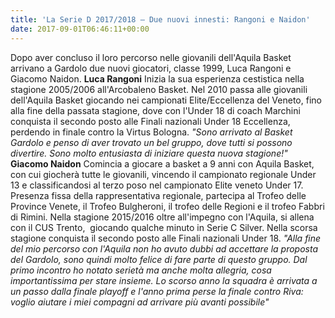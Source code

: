 ```yaml
---
title: 'La Serie D 2017/2018 – Due nuovi innesti: Rangoni e Naidon'
date: 2017-09-01T06:46:11+00:00
---
```

Dopo aver concluso il loro percorso nelle giovanili dell'Aquila Basket arrivano a Gardolo due nuovi giocatori, classe 1999, Luca Rangoni e Giacomo Naidon. **Luca Rangoni** Inizia la sua esperienza cestistica nella stagione 2005/2006 all'Arcobaleno Basket. Nel 2010 passa alle giovanili dell'Aquila Basket giocando nei campionati Elite/Eccellenza del Veneto, fino alla fine della passata stagione, dove con l'Under 18 di coach Marchini conquista il secondo posto alle Finali nazionali Under 18 Eccellenza, perdendo in finale contro la Virtus Bologna. _"Sono arrivato al Basket Gardolo e penso di aver trovato un bel gruppo, dove tutti si possono divertire. Sono molto entusiasta di iniziare questa nuova stagione!"_ **Giacomo Naidon** Comincia a giocare a basket a 9 anni con Aquila Basket, con cui giocherà tutte le giovanili, vincendo il campionato regionale Under 13 e classificandosi al terzo poso nel campionato Elite veneto Under 17. Presenza fissa della rappresentativa regionale, partecipa al Trofeo delle Province Venete, il Trofeo Bulgheroni, il trofeo delle Regioni e il trofeo Fabbri di Rimini. Nella stagione 2015/2016 oltre all'impegno con l'Aquila, si allena con il CUS Trento,  giocando qualche minuto in Serie C Silver. Nella scorsa stagione conquista il secondo posto alle Finali nazionali Under 18. _"Alla fine del mio percorso con l'Aquila non ho avuto dubbi ad accettare la proposta del Gardolo, sono quindi molto felice di fare parte di questo gruppo. Dal primo incontro ho notato serietà ma anche molta allegria, cosa importantissima per stare insieme. Lo scorso anno la squadra è arrivata a un passo dalla finale playoff e l'anno prima perse la finale contro Riva: voglio aiutare i miei compagni ad arrivare più avanti possibile"_